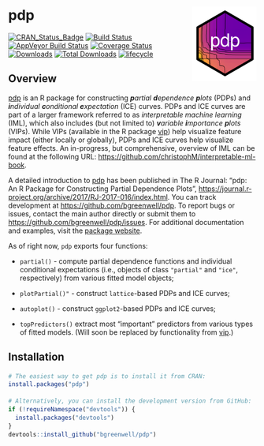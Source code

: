 pdp <img src="man/figures/pdp-logo.png" align="right" width="130" height="150" />
=================================================================================

[![CRAN\_Status\_Badge](http://www.r-pkg.org/badges/version/pdp)](https://cran.r-project.org/package=pdp)
[![Build
Status](https://travis-ci.org/bgreenwell/pdp.svg?branch=master)](https://travis-ci.org/bgreenwell/pdp)
[![AppVeyor Build
Status](https://ci.appveyor.com/api/projects/status/github/bgreenwell/pdp?branch=master&svg=true)](https://ci.appveyor.com/project/bgreenwell/pdp)
[![Coverage
Status](https://img.shields.io/codecov/c/github/bgreenwell/pdp.svg)](https://codecov.io/github/bgreenwell/pdp?branch=master)
[![Downloads](http://cranlogs.r-pkg.org/badges/pdp)](http://cranlogs.r-pkg.org/badges/pdp)
[![Total
Downloads](http://cranlogs.r-pkg.org/badges/grand-total/pdp)](http://cranlogs.r-pkg.org/badges/grand-total/pdp)
[![lifecycle](https://img.shields.io/badge/lifecycle-maturing-brightgreen.svg)](https://www.tidyverse.org/lifecycle/#stable)

Overview
--------

[pdp](https://cran.r-project.org/package=pdp) is an R package for
constructing ***p**artial **d**ependence **p**lots* (PDPs) and
***i**ndividual **c**onditional **e**xpectation* (ICE) curves. PDPs and
ICE curves are part of a larger framework referred to as *interpretable
machine learning* (IML), which also includes (but not limited to)
***v**ariable **i**mportance **p**lots* (VIPs). While VIPs (available in
the R package [vip](https://koalaverse.github.io/vip/index.html)) help
visualize feature impact (either locally or globally), PDPs and ICE
curves help visualize feature effects. An in-progress, but
comprehensive, overview of IML can be found at the following URL:
<https://github.com/christophM/interpretable-ml-book>.

A detailed introduction to [pdp](https://cran.r-project.org/package=pdp)
has been published in The R Journal: “pdp: An R Package for Constructing
Partial Dependence Plots”,
<https://journal.r-project.org/archive/2017/RJ-2017-016/index.html>. You
can track development at <https://github.com/bgreenwell/pdp>. To report
bugs or issues, contact the main author directly or submit them to
<https://github.com/bgreenwell/pdp/issues>. For additional documentation
and examples, visit the [package
website](https://bgreenwell.github.io/pdp/index.html).

As of right now, `pdp` exports four functions:

-   `partial()` - compute partial dependence functions and individual
    conditional expectations (i.e., objects of class `"partial"` and
    `"ice"`, respectively) from various fitted model objects;

-   `plotPartial()"` - construct `lattice`-based PDPs and ICE curves;

-   `autoplot()` - construct `ggplot2`-based PDPs and ICE curves;

-   `topPredictors()` extract most “important” predictors from various
    types of fitted models. (Will soon be replaced by functionality from
    [vip](https://koalaverse.github.io/vip/index.html).)

Installation
------------

``` r
# The easiest way to get pdp is to install it from CRAN:
install.packages("pdp")

# Alternatively, you can install the development version from GitHub:
if (!requireNamespace("devtools")) {
  install.packages("devtools")
}
devtools::install_github("bgreenwell/pdp")
```
